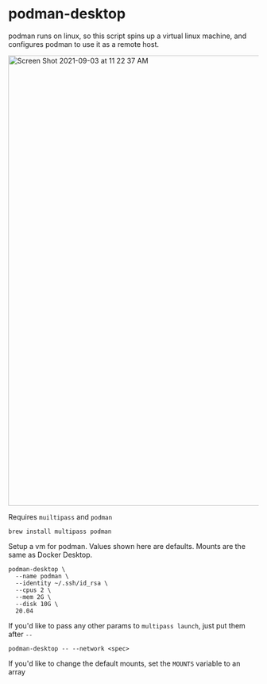 # podman-desktop

podman runs on linux, so this script spins up a virtual linux machine, and configures podman to use it as a remote host.

<img width="907" alt="Screen Shot 2021-09-03 at 11 22 37 AM" src="https://user-images.githubusercontent.com/32407/132029535-20ab9aac-6c8d-440e-9122-660363e7f10a.png">

Requires `muiltipass` and `podman`

    brew install multipass podman

Setup a vm for podman. Values shown here are defaults. Mounts are the same as Docker Desktop.

    podman-desktop \
      --name podman \
      --identity ~/.ssh/id_rsa \
      --cpus 2 \
      --mem 2G \
      --disk 10G \
      20.04

If you'd like to pass any other params to `multipass launch`, just put them after `--`

    podman-desktop -- --network <spec>

If you'd like to change the default mounts, set the `MOUNTS` variable to an array
